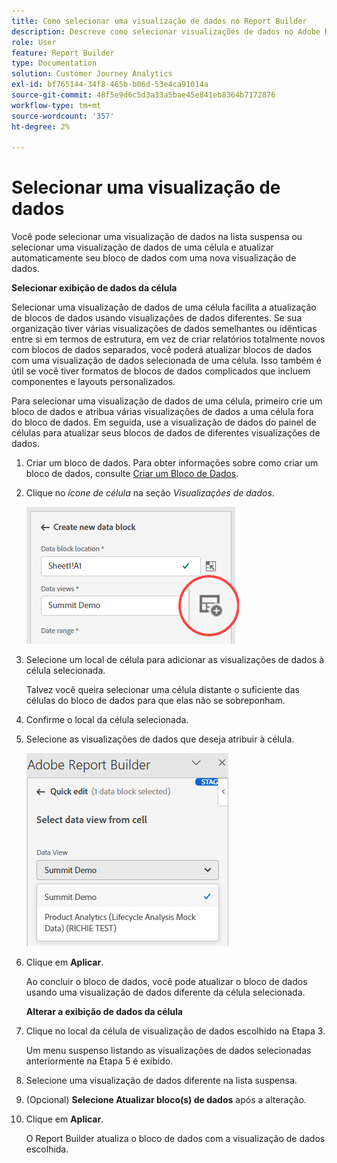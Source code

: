 ```yaml
---
title: Como selecionar uma visualização de dados no Report Builder
description: Descreve como selecionar visualizações de dados no Adobe Report Builder
role: User
feature: Report Builder
type: Documentation
solution: Customer Journey Analytics
exl-id: bf765144-34f8-465b-b06d-53e4ca91014a
source-git-commit: 48f5e9d6c5d3a33a5bae45e841eb8364b7172876
workflow-type: tm+mt
source-wordcount: '357'
ht-degree: 2%

---
```


# Selecionar uma visualização de dados

Você pode selecionar uma visualização de dados na lista suspensa ou selecionar uma visualização de dados de uma célula e atualizar automaticamente seu bloco de dados com uma nova visualização de dados.

**Selecionar exibição de dados da célula**

Selecionar uma visualização de dados de uma célula facilita a atualização de blocos de dados usando visualizações de dados diferentes. Se sua organização tiver várias visualizações de dados semelhantes ou idênticas entre si em termos de estrutura, em vez de criar relatórios totalmente novos com blocos de dados separados, você poderá atualizar blocos de dados com uma visualização de dados selecionada de uma célula. Isso também é útil se você tiver formatos de blocos de dados complicados que incluem componentes e layouts personalizados.

Para selecionar uma visualização de dados de uma célula, primeiro crie um bloco de dados e atribua várias visualizações de dados a uma célula fora do bloco de dados. Em seguida, use a visualização de dados do painel de células para atualizar seus blocos de dados de diferentes visualizações de dados.

1. Criar um bloco de dados.
Para obter informações sobre como criar um bloco de dados, consulte [Criar um Bloco de Dados](/help/report-builder/create-a-data-block.md).

1. Clique no *ícone de célula* na seção *Visualizações de dados*.

   ![Criar nova janela de bloco de dados com o ícone de célula realçado.](/help/report-builder/assets/cell-icon.png)

1. Selecione um local de célula para adicionar as visualizações de dados à célula selecionada.

   Talvez você queira selecionar uma célula distante o suficiente das células do bloco de dados para que elas não se sobreponham.

1. Confirme o local da célula selecionada.

1. Selecione as visualizações de dados que deseja atribuir à célula.

   ![Painel de edição rápida do Report Builder mostrando as visualizações de dados Selecionar.](/help/report-builder/assets/select-data-view.png)

1. Clique em **Aplicar**.

   Ao concluir o bloco de dados, você pode atualizar o bloco de dados usando uma visualização de dados diferente da célula selecionada.

   **Alterar a exibição de dados da célula**

1. Clique no local da célula de visualização de dados escolhido na Etapa 3.

   Um menu suspenso listando as visualizações de dados selecionadas anteriormente na Etapa 5 é exibido.

1. Selecione uma visualização de dados diferente na lista suspensa.

1. (Opcional) **Selecione Atualizar bloco(s) de dados** após a alteração.

1. Clique em **Aplicar**.

   O Report Builder atualiza o bloco de dados com a visualização de dados escolhida.
